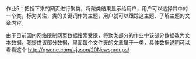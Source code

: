 作业5：把搜下来的网页进行聚类，将聚类结果显示给用户，用户可以选择其中的一个类，标为关注，类的关键词作为主题，用户就可以跟踪这主题、了解主题的文章内容。
  
  由于目前国内网络限制网页数据搜索受限，将聚类部分的作业中该部分数据改为文本数据，我提供该部分数据，里面每个文件夹的文章属于一类，具体数据说明可以看看这个 
http://qwone.com/~jason/20Newsgroups/
